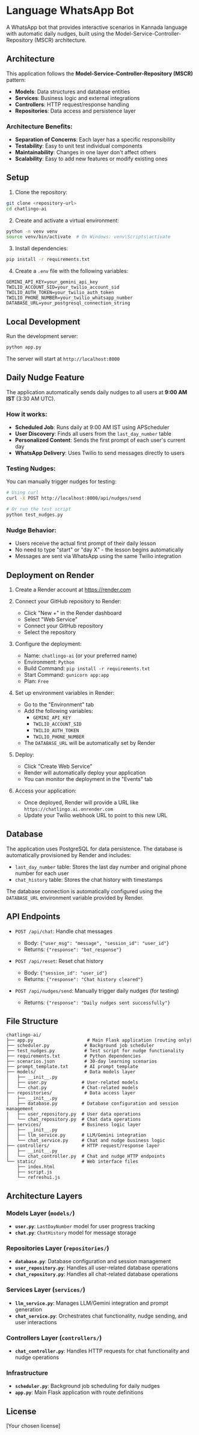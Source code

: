 # Language WhatsApp Bot

A WhatsApp bot that provides interactive scenarios in Kannada language with automatic daily nudges, built using the Model-Service-Controller-Repository (MSCR) architecture.

## Architecture

This application follows the **Model-Service-Controller-Repository (MSCR)** pattern:

- **Models**: Data structures and database entities
- **Services**: Business logic and external integrations
- **Controllers**: HTTP request/response handling
- **Repositories**: Data access and persistence layer

### Architecture Benefits:
- **Separation of Concerns**: Each layer has a specific responsibility
- **Testability**: Easy to unit test individual components
- **Maintainability**: Changes in one layer don't affect others
- **Scalability**: Easy to add new features or modify existing ones

## Setup

1. Clone the repository:
```bash
git clone <repository-url>
cd chatlingo-ai
```

2. Create and activate a virtual environment:
```bash
python -m venv venv
source venv/bin/activate  # On Windows: venv\Scripts\activate
```

3. Install dependencies:
```bash
pip install -r requirements.txt
```

4. Create a `.env` file with the following variables:
```
GEMINI_API_KEY=your_gemini_api_key
TWILIO_ACCOUNT_SID=your_twilio_account_sid
TWILIO_AUTH_TOKEN=your_twilio_auth_token
TWILIO_PHONE_NUMBER=your_twilio_whatsapp_number
DATABASE_URL=your_postgresql_connection_string
```

## Local Development

Run the development server:
```bash
python app.py
```

The server will start at `http://localhost:8000`

## Daily Nudge Feature

The application automatically sends daily nudges to all users at **9:00 AM IST** (3:30 AM UTC). 

### How it works:
- **Scheduled Job**: Runs daily at 9:00 AM IST using APScheduler
- **User Discovery**: Finds all users from the `last_day_number` table
- **Personalized Content**: Sends the first prompt of each user's current day
- **WhatsApp Delivery**: Uses Twilio to send messages directly to users

### Testing Nudges:
You can manually trigger nudges for testing:
```bash
# Using curl
curl -X POST http://localhost:8000/api/nudges/send

# Or run the test script
python test_nudges.py
```

### Nudge Behavior:
- Users receive the actual first prompt of their daily lesson
- No need to type "start" or "day X" - the lesson begins automatically
- Messages are sent via WhatsApp using the same Twilio integration

## Deployment on Render

1. Create a Render account at https://render.com

2. Connect your GitHub repository to Render:
   - Click "New +" in the Render dashboard
   - Select "Web Service"
   - Connect your GitHub repository
   - Select the repository

3. Configure the deployment:
   - Name: `chatlingo-ai` (or your preferred name)
   - Environment: `Python`
   - Build Command: `pip install -r requirements.txt`
   - Start Command: `gunicorn app:app`
   - Plan: `Free`

4. Set up environment variables in Render:
   - Go to the "Environment" tab
   - Add the following variables:
     - `GEMINI_API_KEY`
     - `TWILIO_ACCOUNT_SID`
     - `TWILIO_AUTH_TOKEN`
     - `TWILIO_PHONE_NUMBER`
   - The `DATABASE_URL` will be automatically set by Render

5. Deploy:
   - Click "Create Web Service"
   - Render will automatically deploy your application
   - You can monitor the deployment in the "Events" tab

6. Access your application:
   - Once deployed, Render will provide a URL like `https://chatlingo.ai.onrender.com`
   - Update your Twilio webhook URL to point to this new URL

## Database

The application uses PostgreSQL for data persistence. The database is automatically provisioned by Render and includes:

- `last_day_number` table: Stores the last day number and original phone number for each user
- `chat_history` table: Stores the chat history with timestamps

The database connection is automatically configured using the `DATABASE_URL` environment variable provided by Render.

## API Endpoints

- `POST /api/chat`: Handle chat messages
  - Body: `{"user_msg": "message", "session_id": "user_id"}`
  - Returns: `{"response": "bot_response"}`

- `POST /api/reset`: Reset chat history
  - Body: `{"session_id": "user_id"}`
  - Returns: `{"response": "Chat history cleared"}`

- `POST /api/nudges/send`: Manually trigger daily nudges (for testing)
  - Returns: `{"response": "Daily nudges sent successfully"}`

## File Structure

```
chatlingo-ai/
├── app.py                    # Main Flask application (routing only)
├── scheduler.py             # Background job scheduler
├── test_nudges.py           # Test script for nudge functionality
├── requirements.txt         # Python dependencies
├── scenarios.json           # 30-day learning scenarios
├── prompt_template.txt      # AI prompt template
├── models/                  # Data models layer
│   ├── __init__.py
│   ├── user.py             # User-related models
│   └── chat.py             # Chat-related models
├── repositories/            # Data access layer
│   ├── __init__.py
│   ├── database.py         # Database configuration and session management
│   ├── user_repository.py  # User data operations
│   └── chat_repository.py  # Chat data operations
├── services/               # Business logic layer
│   ├── __init__.py
│   ├── llm_service.py      # LLM/Gemini integration
│   └── chat_service.py     # Chat and nudge business logic
├── controllers/            # HTTP request/response layer
│   ├── __init__.py
│   └── chat_controller.py  # Chat and nudge HTTP endpoints
└── static/                 # Web interface files
    ├── index.html
    ├── script.js
    └── refreshui.js
```

## Architecture Layers

### Models Layer (`models/`)
- **`user.py`**: `LastDayNumber` model for user progress tracking
- **`chat.py`**: `ChatHistory` model for message storage

### Repositories Layer (`repositories/`)
- **`database.py`**: Database configuration and session management
- **`user_repository.py`**: Handles all user-related database operations
- **`chat_repository.py`**: Handles all chat-related database operations

### Services Layer (`services/`)
- **`llm_service.py`**: Manages LLM/Gemini integration and prompt generation
- **`chat_service.py`**: Orchestrates chat functionality, nudge sending, and user interactions

### Controllers Layer (`controllers/`)
- **`chat_controller.py`**: Handles HTTP requests for chat functionality and nudge operations

### Infrastructure
- **`scheduler.py`**: Background job scheduling for daily nudges
- **`app.py`**: Main Flask application with route definitions

## License

[Your chosen license] 